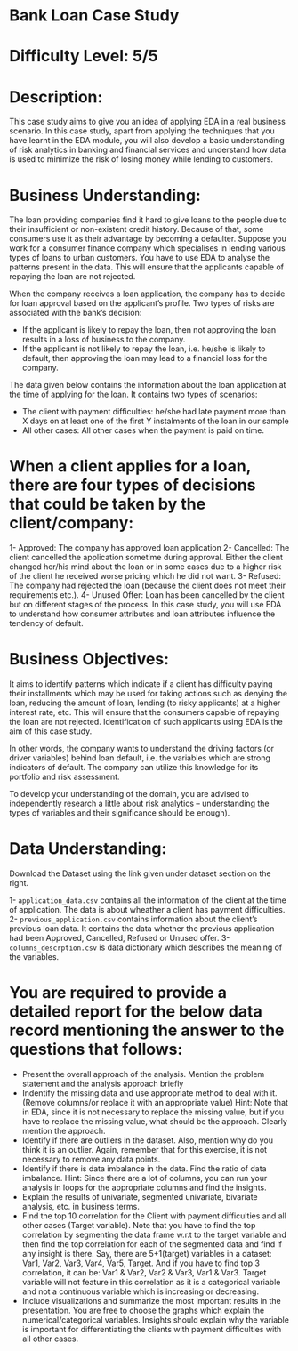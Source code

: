 # Bank Loan Case Study
# Difficulty Level: 5/5
# Description:
This case study aims to give you an idea of applying EDA in a real business scenario. In this case study, apart from applying the techniques that you have learnt in the EDA module, you will also develop a basic understanding of risk analytics in banking and financial services and understand how data is used to minimize the risk of losing money while lending to customers.

# Business Understanding:
The loan providing companies find it hard to give loans to the people due to their insufficient or non-existent credit history. Because of that, some consumers use it as their advantage by becoming a defaulter. Suppose you work for a consumer finance company which specialises in lending various types of loans to urban customers. You have to use EDA to analyse the patterns present in the data. This will ensure that the applicants capable of repaying the loan are not rejected.

When the company receives a loan application, the company has to decide for loan approval based on the applicant’s profile. Two types of risks are associated with the bank’s decision:

* If the applicant is likely to repay the loan, then not approving the loan results in a loss of business to the company.
* If the applicant is not likely to repay the loan, i.e. he/she is likely to default, then approving the loan may lead to a financial loss for the company.

The data given below contains the information about the loan application at the time of applying for the loan. It contains two types of scenarios:

* The client with payment difficulties: he/she had late payment more than X days on at least one of the first Y instalments of the loan in our sample
* All other cases: All other cases when the payment is paid on time.

# When a client applies for a loan, there are four types of decisions that could be taken by the client/company:

1- Approved: The company has approved loan application
2- Cancelled: The client cancelled the application sometime during approval. Either the client changed her/his mind about the loan or in some cases due to a higher risk of the client he received worse pricing which he did not want.
3- Refused: The company had rejected the loan (because the client does not meet their requirements etc.).
4- Unused Offer: Loan has been cancelled by the client but on different stages of the process.
In this case study, you will use EDA to understand how consumer attributes and loan attributes influence the tendency of default.

# Business Objectives:
It aims to identify patterns which indicate if a client has difficulty paying their installments which may be used for taking actions such as denying the loan, reducing the amount of loan, lending (to risky applicants) at a higher interest rate, etc. This will ensure that the consumers capable of repaying the loan are not rejected. Identification of such applicants using EDA is the aim of this case study.

In other words, the company wants to understand the driving factors (or driver variables) behind loan default, i.e. the variables which are strong indicators of default. The company can utilize this knowledge for its portfolio and risk assessment.

To develop your understanding of the domain, you are advised to independently research a little about risk analytics – understanding the types of variables and their significance should be enough).

# Data Understanding:
Download the Dataset using the link given under dataset section on the right.

1- `application_data.csv` contains all the information of the client at the time of application.
The data is about wheather a client has payment difficulties.
2- `previous_application.csv` contains information about the client’s previous loan data. It contains the data whether the previous application had been Approved, Cancelled, Refused or Unused offer.
3- `columns_descrption.csv` is data dictionary which describes the meaning of the variables.

# You are required to provide a detailed report for the below data record mentioning the answer to the questions that follows:

* Present the overall approach of the analysis. Mention the problem statement and the analysis approach briefly
* Indentify the missing data and use appropriate method to deal with it. (Remove columns/or replace it with an appropriate value)
Hint: Note that in EDA, since it is not necessary to replace the missing value, but if you have to replace the missing value, what should be the approach. Clearly mention the approach.
* Identify if there are outliers in the dataset. Also, mention why do you think it is an outlier. Again, remember that for this exercise, it is not necessary to remove any data points.
* Identify if there is data imbalance in the data. Find the ratio of data imbalance.
Hint: Since there are a lot of columns, you can run your analysis in loops for the appropriate columns and find the insights.
* Explain the results of univariate, segmented univariate, bivariate analysis, etc. in business terms.
* Find the top 10 correlation for the Client with payment difficulties and all other cases (Target variable). Note that you have to find the top correlation by segmenting the data frame w.r.t to the target variable and then find the top correlation for each of the segmented data and find if any insight is there. Say, there are 5+1(target) variables in a dataset: Var1, Var2, Var3, Var4, Var5, Target. And if you have to find top 3 correlation, it can be: Var1 & Var2, Var2 & Var3, Var1 & Var3. Target variable will not feature in this correlation as it is a categorical variable and not a continuous variable which is increasing or decreasing.
* Include visualizations and summarize the most important results in the presentation. You are free to choose the graphs which explain the numerical/categorical variables. Insights should explain why the variable is important for differentiating the clients with payment difficulties with all other cases.
